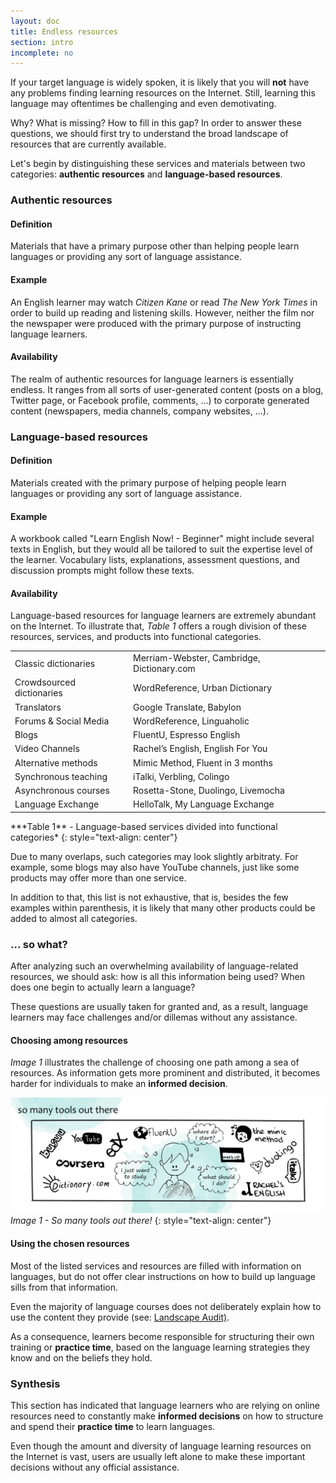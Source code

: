 ```yaml
---
layout: doc
title: Endless resources
section: intro
incomplete: no
---
```


If your target language is widely spoken, it is likely that you will **not** have any problems finding learning resources on the Internet. Still, learning this language may oftentimes be challenging and even demotivating.

Why? What is missing? How to fill in this gap? In order to answer these questions, we should first try to understand the broad landscape of resources that are currently available.

Let's begin by distinguishing these services and materials between two categories: **authentic resources** and **language-based resources**.

### Authentic resources

#### Definition

Materials that have a primary purpose other than helping people learn languages or providing any sort of language assistance. 

#### Example

An English learner may watch *Citizen Kane* or read *The New York Times* in order to build up reading and listening skills. However, neither the film nor the newspaper were produced with the primary purpose of instructing language learners.

#### Availability

The realm of authentic resources for language learners is essentially endless. It ranges from all sorts of user-generated content (posts on a blog, Twitter page, or Facebook profile, comments, ...) to corporate generated content (newspapers, media channels, company websites, ...).

### Language-based resources

#### Definition

Materials created with the primary purpose of helping people learn languages or providing any sort of language assistance.

#### Example

A workbook called "Learn English Now! - Beginner" might include several texts in English, but they would all be tailored to suit the expertise level of the learner. Vocabulary lists, explanations, assessment questions, and discussion prompts might follow these texts.

#### Availability

Language-based resources for language learners are extremely abundant on the Internet. To illustrate that, *Table 1* offers a rough division of these resources, services, and products into functional categories.

<table>
  <tr class="diff">
    <td class="title">Classic dictionaries </td>
    <td>Merriam-Webster, Cambridge, Dictionary.com</td>
  </tr>
  <tr>
    <td class="title">Crowdsourced dictionaries </td>
    <td>WordReference, Urban Dictionary</td>
  </tr>
  <tr class="diff">
    <td class="title">Translators</td>
    <td>Google Translate, Babylon</td>
  </tr>
  <tr>
    <td class="title">Forums & Social Media </td>
    <td>WordReference, Linguaholic</td>
  </tr>
  <tr class="diff">
    <td class="title">Blogs</td>
    <td>FluentU, Espresso English</td>
  </tr>
  <tr>
    <td class="title">Video Channels </td>
    <td>Rachel’s English, English For You</td>
  </tr>
  <tr class="diff">
    <td class="title">Alternative methods </td>
    <td>Mimic Method, Fluent in 3 months</td>
  </tr>
  <tr>
    <td class="title">Synchronous teaching </td>
    <td>iTalki, Verbling, Colingo</td>
  </tr>
  <tr class="diff">
    <td class="title">Asynchronous courses </td>
    <td>Rosetta-Stone, Duolingo, Livemocha</td>
  </tr>
  <tr>
    <td class="title">Language Exchange</td>
    <td>HelloTalk, My Language Exchange</td>
  </tr>
</table>
***Table 1** - Language-based services divided into functional categories*
{: style="text-align: center"}

Due to many overlaps, such categories may look slightly arbitraty. For example, some blogs may also have YouTube channels, just like some products may offer more than one service. 

In addition to that, this list is not exhaustive, that is, besides the few examples within parenthesis, it is likely that many other products could be added to almost all categories.

### ... so what?

After analyzing such an overwhelming availability of language-related resources, we should ask: how is all this information being used? When does one begin to actually learn a language? 

These questions are usually taken for granted and, as a result, language learners may face challenges and/or dillemas without any assistance.

#### Choosing among resources

*Image 1* illustrates the challenge of choosing one path among a sea of resources. As information gets more prominent and distributed, it becomes harder for individuals to make an **informed decision**.

[![Image 1 - So many tools out there!](/images/doc-somanytools.jpg)](/images/doc-somanytools.jpg)
_Image 1 - So many tools out there!_
{: style="text-align: center"}

#### Using the chosen resources

Most of the listed services and resources are filled with information on languages, but do not offer clear instructions on how to build up language sills from that information.

Even the majority of language courses does not deliberately explain how to use the content they provide (see: <a href="/docs/02-needs/06-landscape-audit.html">Landscape Audit)</a>.

As a consequence, learners become responsible for structuring their own training or **practice time**, based on the language learning strategies they know and on the beliefs they hold.

### Synthesis

This section has indicated that language learners who are relying on online resources need to constantly make **informed decisions** on how to structure and spend their **practice time** to learn languages.

Even though the amount and diversity of language learning resources on the Internet is vast, users are usually left alone to make these important decisions without any official assistance.